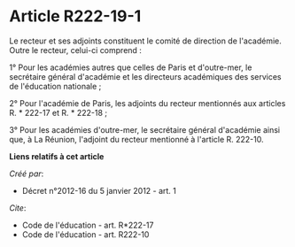 # Article R222-19-1

Le recteur et ses adjoints constituent le comité de direction de l'académie. Outre le recteur, celui-ci comprend : 

1° Pour les académies autres que celles de Paris et d'outre-mer, le secrétaire général d'académie et les directeurs
académiques des services de l'éducation nationale ; 

2° Pour l'académie de Paris, les adjoints du recteur mentionnés aux articles R. * 222-17 et R. * 222-18 ; 

3° Pour les académies d'outre-mer, le secrétaire général d'académie ainsi que, à La Réunion, l'adjoint du recteur mentionné à
l'article R. 222-10.

**Liens relatifs à cet article**

_Créé par_:

  - Décret n°2012-16 du 5 janvier 2012 - art. 1

_Cite_:

  - Code de l'éducation - art. R*222-17
  - Code de l'éducation - art. R222-10
